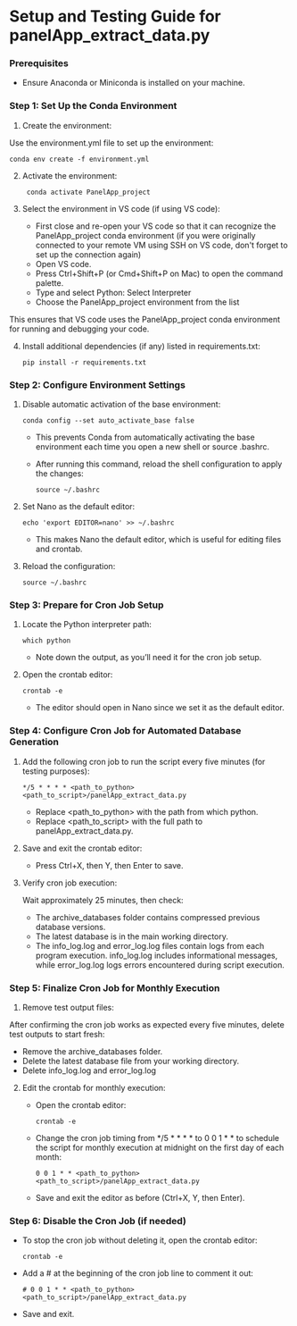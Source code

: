 # Setup and Testing Guide for panelApp_extract_data.py

### Prerequisites

  -	Ensure Anaconda or Miniconda is installed on your machine.


### Step 1: Set Up the Conda Environment

1.	Create the environment:

Use the environment.yml file to set up the environment:

    conda env create -f environment.yml
    
2.	Activate the environment:

         conda activate PanelApp_project

3.	Select the environment in VS code (if using VS code):

	-	First close and re-open your VS code so that it can recognize the PanelApp_project conda environment (if you were originally connected to your remote VM using SSH on VS code, don't forget to set up the connection again)
    -	Open VS code.
	-	Press Ctrl+Shift+P (or Cmd+Shift+P on Mac) to open the command palette.
	-	Type and select Python: Select Interpreter 
	-	Choose the PanelApp_project environment from the list

This ensures that VS code uses the PanelApp_project conda environment for running and debugging your code.

4.	Install additional dependencies (if any) listed in requirements.txt:

        pip install -r requirements.txt
  	

### Step 2: Configure Environment Settings

1.	Disable automatic activation of the base environment:

        conda config --set auto_activate_base false

	-	This prevents Conda from automatically activating the base environment each time you open a new shell or source .bashrc.
	-	After running this command, reload the shell configuration to apply the changes:

        	source ~/.bashrc


2.	Set Nano as the default editor:

        echo 'export EDITOR=nano' >> ~/.bashrc

	-	This makes Nano the default editor, which is useful for editing files and crontab.

3.	Reload the configuration:

        source ~/.bashrc

### Step 3: Prepare for Cron Job Setup

1.	Locate the Python interpreter path:

        which python

	-	Note down the output, as you’ll need it for the cron job setup.

2.	Open the crontab editor:

        crontab -e

	-	The editor should open in Nano since we set it as the default editor.

### Step 4: Configure Cron Job for Automated Database Generation

1.	Add the following cron job to run the script every five minutes (for testing purposes):

        */5 * * * * <path_to_python> <path_to_script>/panelApp_extract_data.py

	-	Replace <path_to_python> with the path from which python.
	-	Replace <path_to_script> with the full path to panelApp_extract_data.py.

2.	Save and exit the crontab editor:
 
	-	Press Ctrl+X, then Y, then Enter to save.

3.	Verify cron job execution:
 
	Wait approximately 25 minutes, then check:
	-	The archive_databases folder contains compressed previous database versions.
	-	The latest database is in the main working directory.
	-	The info_log.log and error_log.log files contain logs from each program execution. info_log.log includes informational messages, while error_log.log logs errors encountered during script execution. 

### Step 5: Finalize Cron Job for Monthly Execution

1.	Remove test output files:

After confirming the cron job works as expected every five minutes, delete test outputs to start fresh:

-	Remove the archive_databases folder.
-	Delete the latest database file from your working directory.
-	Delete info_log.log and error_log.log
 
2.	Edit the crontab for monthly execution:

	-	Open the crontab editor:

        	crontab -e


	-	Change the cron job timing from */5 * * * * to 0 0 1 * * to schedule the script for monthly execution at midnight on the first day of each month:

        	0 0 1 * * <path_to_python> <path_to_script>/panelApp_extract_data.py


	-	Save and exit the editor as before (Ctrl+X, Y, then Enter).


### Step 6: Disable the Cron Job (if needed)

-	To stop the cron job without deleting it, open the crontab editor:

    	crontab -e


-	Add a # at the beginning of the cron job line to comment it out:

    	# 0 0 1 * * <path_to_python> <path_to_script>/panelApp_extract_data.py


-	Save and exit.
